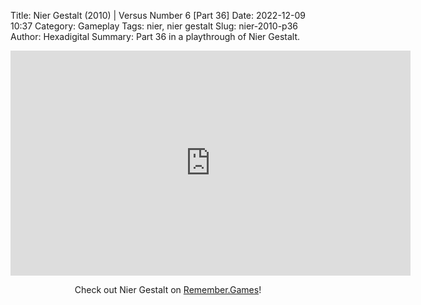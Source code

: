 Title: Nier Gestalt (2010) | Versus Number 6 [Part 36]
Date: 2022-12-09 10:37
Category: Gameplay
Tags: nier,  nier gestalt
Slug: nier-2010-p36
Author: Hexadigital
Summary: Part 36 in a playthrough of Nier Gestalt.

<center><iframe src="https://www.youtube.com/embed/bqhMgmAObR0?feature=oembed" allow="accelerometer; autoplay; encrypted-media; gyroscope; picture-in-picture" width="640" height="360" frameborder="0"></iframe>

Check out Nier Gestalt on [Remember.Games](https://remember.games/game/2307/nier/)!</center>